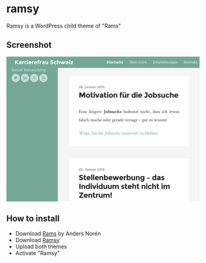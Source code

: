 # ramsy
Ramsy is a WordPress child theme of "Rams"

## Screenshot
![Image of Ramsy](https://github.com/purzlbaum/ramsy/blob/master/screenshot.png)

## How to install

- Download [Rams](https://wordpress.org/themes/rams/) by Anders Norén
- Download [Ramsy](https://github.com/purzlbaum/ramsy/archive/master.zip)
- Upload both themes
- Activate "Ramsy"